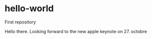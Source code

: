 # hello-world
First repository

Hello there. Looking forward to the new apple keynote on 27. octobre 
